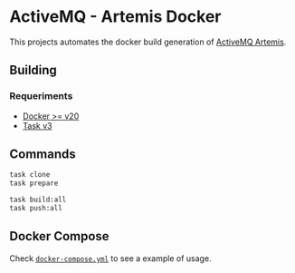 # ActiveMQ - Artemis Docker

This projects automates the docker build generation of [ActiveMQ Artemis](https://github.com/apache/activemq-artemis/).


## Building

### Requeriments

- [Docker >= v20](https://docs.docker.com/engine/install/)
- [Task v3](https://taskfile.dev/)

## Commands

```sh
task clone
task prepare

task build:all
task push:all
```

## Docker Compose

Check [`docker-compose.yml`](./docker-compose.yml) to see a example of usage.